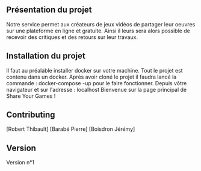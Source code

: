 ## Présentation du projet

Notre service permet aux créateurs de jeux vidéos de partager leur oeuvres sur une plateforme en ligne et gratuite. Ainsi il leurs sera alors possible de recevoir des critiques et des retours sur leur travaux.

## Installation du projet

Il faut au préalable installer docker sur votre machine. Tout le projet est contenu dans un docker.
Après avoir cloné le projet il faudra lancé la commande : docker-compose -up pour le faire fonctionner.
Depuis vôtre navigateur et sur l'adresse : localhost 
Bienvenue sur la page principal de Share Your Games !

## Contributing

[Robert Thibault]
[Barabé Pierre]
[Boisdron Jérémy]

## Version

Version n°1
